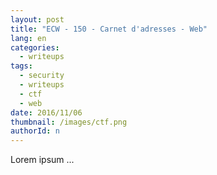 ```yaml
---
layout: post
title: "ECW - 150 - Carnet d'adresses - Web"
lang: en
categories:
  - writeups
tags:
  - security
  - writeups
  - ctf
  - web
date: 2016/11/06
thumbnail: /images/ctf.png
authorId: n
---
```

Lorem ipsum ...
